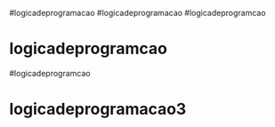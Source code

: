 #logicadeprogramacao
#logicadeprogramacao
#logicadeprogramcao
# logicadeprogramcao
#logicadeprogramcao
# logicadeprogramacao3
